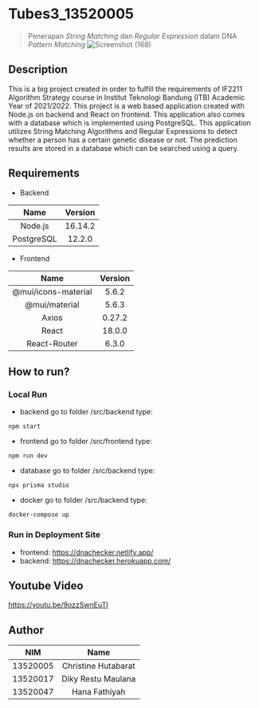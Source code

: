 ﻿# Tubes3_13520005

> Penerapan _String Matching_ dan _Regular Expression_ dalam DNA _Pattern Matching_
![Screenshot (168)](https://user-images.githubusercontent.com/40686115/165985478-2ee0ab89-e1c3-4e1d-941f-c2d9ad5f5db3.png)


## Description
This is a big project created in order to fulfill the requirements of IF2211 Algorithm Strategy course in Institut Teknologi Bandung (ITB) Academic Year of 2021/2022. This project is a web based application created with Node.js on backend and React on frontend. This application also comes with a database which is implemented using PostgreSQL. This application utilizes String Matching Algorithms and Regular Expressions to detect whether a person has a certain genetic disease or not. The prediction results are stored in a database which can be searched using a query.

## Requirements

- Backend

| Name | Version |
| :---: | :---: |
| Node.js | 16.14.2 |
| PostgreSQL | 12.2.0 |

- Frontend

| Name | Version |
| :---: | :---: |
| @mui/icons-material | 5.6.2 |
| @mui/material | 5.6.3 |
| Axios | 0.27.2 |
| React | 18.0.0 |
| React-Router | 6.3.0 |

## How to run?

### Local Run
- backend
go to folder /src/backend
type:
```shell
npm start
```
- frontend
go to folder /src/frontend
type:
```shell
npm run dev
```
- database
go to folder /src/backend
type:
```shell
npx prisma studio
```
- docker
go to folder /src/backend
type:
```shell
docker-compose up
```

### Run in Deployment Site
- frontend:
  https://dnachecker.netlify.app/
- backend:
  https://dnachecker.herokuapp.com/
  
## Youtube Video
https://youtu.be/9ozzSwnEuTI

## Author
|   NIM    | Name                |
| :---: | :---: |
| 13520005 | Christine Hutabarat |
| 13520017 | Diky Restu Maulana  |
| 13520047 | Hana Fathiyah       |
